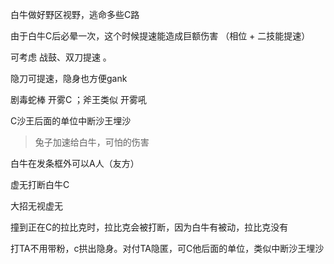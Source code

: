 白牛做好野区视野，逃命多些C路

由于白牛C后必晕一次，这个时候提速能造成巨额伤害 （相位 + 二技能提速）

可考虑 战鼓、双刀提速 。

隐刀可提速，隐身也方便gank

剧毒蛇棒 开雾C ；斧王类似 开雾吼

C沙王后面的单位中断沙王埋沙

> 兔子加速给白牛，可怕的伤害

白牛在发条框外可以A人（友方）

虚无打断白牛C

大招无视虚无

撞到正在C的拉比克时，拉比克会被打断，因为白牛有被动，拉比克没有

打TA不用带粉，c拱出隐身。对付TA隐匿，可C他后面的单位，类似中断沙王埋沙

